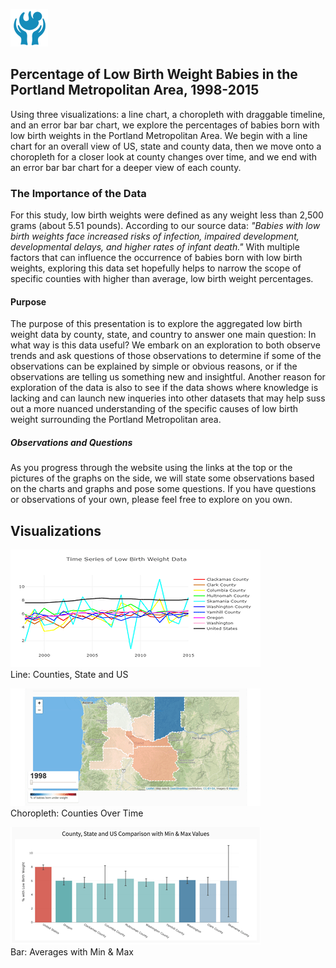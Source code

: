 <div class="container-fluid">

<div class="row">

<div class="col-md-12">

<nav class="navbar navbar-expand-lg navbar-light bg-light">

![Percentage of Low Birth Weight Babies](./static/images/logo.png "Percentage of Low Birth Weight Babies")

</nav>

</div>

</div>

</div>

<div class="container">

<div class="row">

<div class="col-md-12 jumbotron mt-4">

## Percentage of Low Birth Weight Babies in the Portland Metropolitan Area, 1998-2015

</div>

<div class="col-md-6">

Using three visualizations: a line chart, a choropleth with draggable timeline, and an error bar bar chart, we explore the percentages of babies born with low birth weights in the Portland Metropolitan Area. We begin with a line chart for an overall view of US, state and county data, then we move onto a choropleth for a closer look at county changes over time, and we end with an error bar bar chart for a deeper view of each county.

### The Importance of the Data

For this study, low birth weights were defined as any weight less than 2,500 grams (about 5.51 pounds). According to our source data: _"Babies with low birth weights face increased risks of infection, impaired development, developmental delays, and higher rates of infant death."_ With multiple factors that can influence the occurrence of babies born with low birth weights, exploring this data set hopefully helps to narrow the scope of specific counties with higher than average, low birth weight percentages.

#### Purpose

The purpose of this presentation is to explore the aggregated low birth weight data by county, state, and country to answer one main question: In what way is this data useful? We embark on an exploration to both observe trends and ask questions of those observations to determine if some of the observations can be explained by simple or obvious reasons, or if the observations are telling us something new and insightful. Another reason for exploration of the data is also to see if the data shows where knowledge is lacking and can launch new inqueries into other datasets that may help suss out a more nuanced understanding of the specific causes of low birth weight surrounding the Portland Metropolitan area.

##### Observations and Questions

As you progress through the website using the links at the top or the pictures of the graphs on the side, we will state some observations based on the charts and graphs and pose some questions. If you have questions or observations of your own, please feel free to explore on you own.

</div>

<div class="col-md-6">

<section id="visualizations">

## Visualizations

<div id="three_visualizations">

![Low Birth Weight Percentage: Counties, State, US](./static/images/linechart.png)  
Line: Counties, State and US

![Low Birth Weight Percentage: Counties Over Time (1998-2015)](./static/images/choropleth.png)  
Choropleth: Counties Over Time  

![Average Low Birth Weight Percentage: Counties](./static/images/errorbars.png)  
Bar: Averages with Min & Max
</div>

</section>

</div>

</div>

</div>